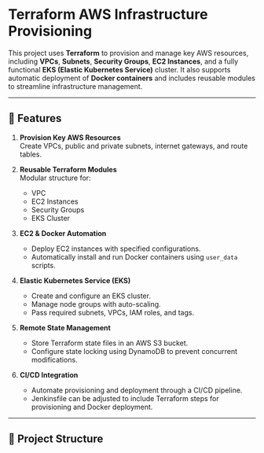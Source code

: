 # Terraform AWS Infrastructure Provisioning

This project uses **Terraform** to provision and manage key AWS resources, including **VPCs**, **Subnets**, **Security Groups**, **EC2 Instances**, and a fully functional **EKS (Elastic Kubernetes Service)** cluster. It also supports automatic deployment of **Docker containers** and includes reusable modules to streamline infrastructure management.

---

## 🚀 Features

1. **Provision Key AWS Resources**  
   Create VPCs, public and private subnets, internet gateways, and route tables.

2. **Reusable Terraform Modules**  
   Modular structure for:
   - VPC
   - EC2 Instances
   - Security Groups
   - EKS Cluster

3. **EC2 & Docker Automation**  
   - Deploy EC2 instances with specified configurations.
   - Automatically install and run Docker containers using `user_data` scripts.

4. **Elastic Kubernetes Service (EKS)**  
   - Create and configure an EKS cluster.
   - Manage node groups with auto-scaling.
   - Pass required subnets, VPCs, IAM roles, and tags.

5. **Remote State Management**  
   - Store Terraform state files in an AWS S3 bucket.
   - Configure state locking using DynamoDB to prevent concurrent modifications.

6. **CI/CD Integration**  
   - Automate provisioning and deployment through a CI/CD pipeline.
   - Jenkinsfile can be adjusted to include Terraform steps for provisioning and Docker deployment.

---

## 📁 Project Structure


